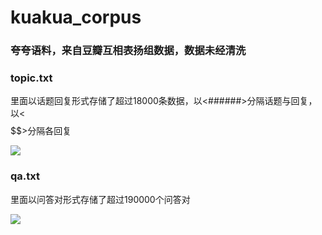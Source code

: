 # kuakua_corpus
### 夸夸语料，来自豆瓣互相表扬组数据，数据未经清洗

### topic.txt
里面以话题回复形式存储了超过18000条数据，以<######>分隔话题与回复，以<$$$$$$>分隔各回复

![](https://raw.githubusercontent.com/xiaopangxia/kuakua_corpus/master/kuakua_1.PNG)

### qa.txt
里面以问答对形式存储了超过190000个问答对

![](https://raw.githubusercontent.com/xiaopangxia/kuakua_corpus/master/kuakua_2.PNG)
